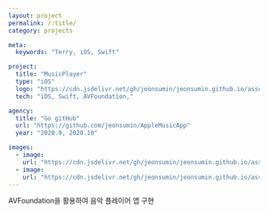```yaml
---
layout: project
permalink: /:title/
category: projects

meta:
  keywords: "Terry, iOS, Swift"

project:
  title: "MusicPlayer"
  type: "iOS"
  logo: "https://cdn.jsdelivr.net/gh/jeonsumin/jeonsumin.github.io/assets/images/projects/musicPlayer/MusicPlayer.png"
  tech: "iOS, Swift, AVFoundation,"

agency:
  title: "Go gitHub"
  url: "https://github.com/jeonsumin/AppleMusicApp"
  year: "2020.9, 2020.10"

images:
  - image:
    url: "https://cdn.jsdelivr.net/gh/jeonsumin/jeonsumin.github.io/assets/images/projects/musicPlayer/musicPlayer_main.png"
  - image:
    url: "https://cdn.jsdelivr.net/gh/jeonsumin/jeonsumin.github.io/assets/images/projects/musicPlayer/musicPlayer_play.png"
---
```

<p>AVFoundation을 활용하여 음악 플레이어 앱 구현</p>